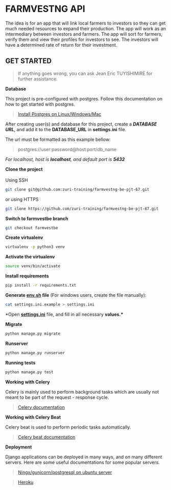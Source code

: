 <!-- Generated with Nexin Django powered API template -->

# FARMVESTNG API

The idea is for an app that will link local farmers to investors so they can get much needed resources to expand their production. The app will work as an intermediary between investors and farmers. The app will sort for farmers, verify them and view their profiles for investors to see. The investors will have a determined rate of return for their investment.

<!-- Default instructions -->

## GET STARTED

> If anything goes wrong, you can ask Jean Eric TUYISHIMIRE for further assistance.

**Database**

This project is pre-configured with postgres. Follow this documentation on how to get started with postgres.

> [Install Postgres on Linux/Windows/Mac](http://postgresguide.com/setup/install.html)

After creating user(s) and database for this project, create a _**DATABASE URL**_, and add it to the **DATABASE_URL** in **settings.ini** file.

The url must be formatted as this example bellow:

> postgres://user:password@host:port/db_name

_For localhost, host is **localhost**, and default port is **5432**_

**Clone the project**
<br><br>
Using SSH

```bash
git clone git@github.com:zuri-training/farmvestng-be-pjt-67.git
```

or using HTTPS

```bash
git clone https://github.com/zuri-training/farmvestng-be-pjt-67.git
```

**Switch to farmvestbe branch**

```bash
git checkout farmvestbe
```

**Create virtualenv**

```bash
virtualenv -p python3 venv
```

**Activate the virtualenv**

```bash
source venv/bin/activate
```

**Install requirements**

```bash
pip install -r requirements.txt
```

**Generate [env.sh](#) file** (For windows users, create the file manually):

```bash
cat settings.ini.example > settings.ini
```

\*Open **[settings.ini](#)** file, and fill in all necessary **values.\***

**Migrate**

```bash
python manage.py migrate
```

**Runserver**

```bash
python manage.py runserver
```

**Running tests**

```bash
python manage.py test
```

**Working with Celery**

Celery is mainly used to perform background tasks which are usually not meant to be part of the request - response cycle.

> [Celery documentation](https://docs.celeryproject.org/en/latest/django/first-steps-with-django.html)

**Working with Celery Beat**

Celery beat is used to perform periodic tasks automatically.

> [Celery beat documentation](https://django-celery-beat.readthedocs.io/en/latest/)

**Deployment**

Django applications can be deployed in many ways, and on many different servers. Here are some useful documentations for some popular servers.

> [Ningx/gunicorn/postgresql on ubuntu server](https://rahmonov.me/posts/run-a-django-app-with-gunicorn-in-ubuntu-16-04/)

> [Heroku](https://devcenter.heroku.com/categories/working-with-django)

<!--
## CONFIGURE [PRE-COMMIT](https://pre-commit.com/)

**Install pre-commit requirements**
```bash
pre-commit install
```

**Run against all the files**
```bash
pre-commit run --all-files
``` -->
